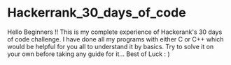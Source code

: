 # Hackerrank_30_days_of_code
Hello Beginners !! This is my complete experience of Hackerank's 30 days of code challenge. I have done all my programs with either C or C++ which would be helpful for you all to understand it by basics. Try to solve it on your own before taking any guide for it... Best of Luck : )
